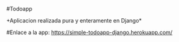 #Todoapp

+Aplicacion realizada pura y enteramente en Django*

#Enlace a la app: https://simple-todoapp-django.herokuapp.com/
